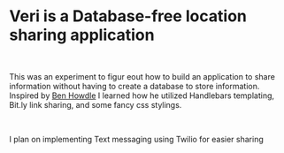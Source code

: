 <h1>Veri is a Database-free location sharing application</h1>
<br>
<p>This was an experiment to figur eout how to build an application to share information without having to create a database to store information.
Inspired by <a href="www.benhowdle.im">Ben Howdle</a> I learned how he utilized Handlebars templating, Bit.ly link sharing, and some fancy css stylings.</p>
<br>
<p>I plan on implementing Text messaging using Twilio for easier sharing</p>
